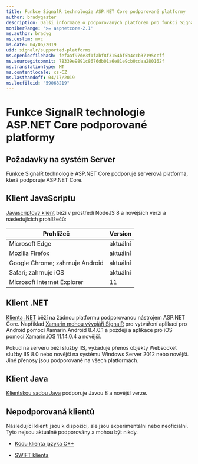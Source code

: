 ```yaml
---
title: Funkce SignalR technologie ASP.NET Core podporované platformy
author: bradygaster
description: Další informace o podporovaných platforem pro funkci SignalR technologie ASP.NET Core.
monikerRange: '>= aspnetcore-2.1'
ms.author: bradyg
ms.custom: mvc
ms.date: 04/06/2019
uid: signalr/supported-platforms
ms.openlocfilehash: fefaaf97de3f1fabf8f3154bf5b4ccb37195ccff
ms.sourcegitcommit: 78339e9891c8676db01a6e81e9cb0cdaa280162f
ms.translationtype: MT
ms.contentlocale: cs-CZ
ms.lasthandoff: 04/17/2019
ms.locfileid: "59068219"
---
```

# <a name="aspnet-core-signalr-supported-platforms"></a>Funkce SignalR technologie ASP.NET Core podporované platformy

## <a name="server-system-requirements"></a>Požadavky na systém Server

Funkce SignalR technologie ASP.NET Core podporuje serverová platforma, která podporuje ASP.NET Core.

## <a name="javascript-client"></a>Klient JavaScriptu

[Javascriptový klient](https://www.npmjs.com/package/@aspnet/signalr) běží v prostředí NodeJS 8 a novějších verzí a následujících prohlížečů:

| Prohlížeč                         | Version |
| ------------------------------- | ------- |
| Microsoft Edge                  | aktuální |
| Mozilla Firefox                 | aktuální |
| Google Chrome; zahrnuje Android | aktuální |
| Safari; zahrnuje iOS            | aktuální |
| Microsoft Internet Explorer     | 11      |
 
## <a name="net-client"></a>Klient .NET

[Klienta .NET](https://www.nuget.org/packages/Microsoft.AspNetCore.SignalR/) běží na žádnou platformu podporovanou nástrojem ASP.NET Core. Například [Xamarin mohou vývojáři SignalR](https://github.com/aspnet/Announcements/issues/305) pro vytváření aplikací pro Android pomocí Xamarin.Android 8.4.0.1 a později a aplikace pro iOS pomocí Xamarin.iOS 11.14.0.4 a novější.

Pokud na serveru běží služby IIS, vyžaduje přenos objekty Websocket služby IIS 8.0 nebo novější na systému Windows Server 2012 nebo novější. Jiné přenosy jsou podporované na všech platformách.

## <a name="java-client"></a>Klient Java

[Klientskou sadou Java](https://search.maven.org/artifact/com.microsoft.aspnet/signalr) podporuje Javou 8 a novější verze.

## <a name="unsupported-clients"></a>Nepodporovaná klientů

Následující klienti jsou k dispozici, ale jsou experimentální nebo neoficiální. Tyto nejsou aktuálně podporovány a mohou být nikdy.

* [Kódu klienta jazyka C++](https://github.com/aspnet/SignalR/tree/master/clients/cpp)

* [SWIFT klienta](https://github.com/moozzyk/SignalR-Client-Swift)
